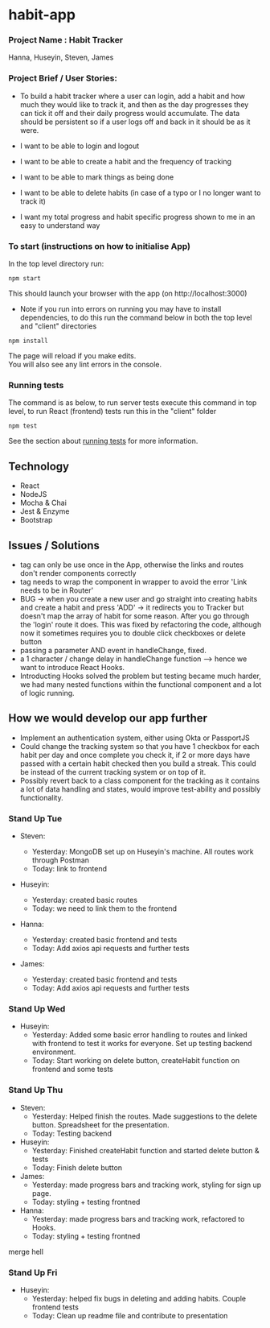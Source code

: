 # habit-app
### Project Name :  Habit Tracker
Hanna, Huseyin, Steven, James

### Project Brief / User Stories:
* To build a habit tracker where a user can login, add a habit and how much they would like to track it, and then as the day progresses they can tick it off and their daily progress would accumulate. The data should be persistent so if a user logs off and back in it should be as it were.

* I want to be able to login and logout
* I want to be able to create a habit and the frequency of tracking
* I want to be able to mark things as being done
* I want to be able to delete habits (in case of a typo or I no longer want to track it)
* I want my total progress and habit specific progress shown to me in an easy to understand way


### To start (instructions on how to initialise App)

In the top level directory run:
```
npm start
```
This should launch your browser with the app (on http://localhost:3000)

* Note if you run into errors on running you may have to install dependencies, to do this run the command below in both the top level and "client" directories
```
npm install
```

The page will reload if you make edits.<br />
You will also see any lint errors in the console.

### Running tests
The command is as below, to run server tests execute this command in top level, to run React (frontend) tests run this in the "client" folder

```
npm test
```
See the section about [running tests](https://facebook.github.io/create-react-app/docs/running-tests) for more information.

## Technology
* React
* NodeJS
* Mocha & Chai
* Jest & Enzyme
* Bootstrap

## Issues / Solutions
* <Router /> tag can only be use once in the App, otherwise the links and routes don't render components correctly
* <BrowserRouter> tag needs to wrap the component in wrapper to avoid the error 'Link needs to be in Router'
* BUG -> when you create a new user and go straight into creating habits and create a habit and press 'ADD' -> it redirects you to Tracker but doesn't map the array of habit for some reason. After you go through the 'login' route it does. This was fixed by refactoring the code, although now it sometimes requires you to double click checkboxes or delete button
* passing a parameter AND event in handleChange, fixed.
* a 1 character / change delay in handleChange function --> hence we want to introduce React Hooks.
* Introducting Hooks solved the problem but testing became much harder, we had many nested functions within the functional component and a lot of logic running.

## How we would develop our app further

* Implement an authentication system, either using Okta or PassportJS
* Could change the tracking system so that you have 1 checkbox for each habit per day and once complete you check it, if 2 or more days have passed with a certain habit checked then you build a streak. This could be instead of the current tracking system or on top of it.
* Possibly revert back to a class component for the tracking as it contains a lot of data handling and states, would improve test-ability and possibly functionality.

### Stand Up Tue

* Steven:
  * Yesterday: MongoDB set up on Huseyin's machine. All routes work through Postman
  * Today: link to frontend 

* Huseyin:
  * Yesterday: created basic routes
  * Today: we need to link them to the frontend

* Hanna:
  * Yesterday: created basic frontend and tests
  * Today: Add axios api requests and further tests

* James:
  * Yesterday: created basic frontend and tests
  * Today: Add axios api requests and further tests

### Stand Up Wed

* Huseyin:
  * Yesterday: Added some basic error handling to routes and linked with frontend to test it works for everyone. Set up testing backend environment.
  * Today: Start working on delete button, createHabit function on frontend and some tests

### Stand Up Thu
* Steven:
  * Yesterday: Helped finish the routes. Made suggestions to the delete button. Spreadsheet for the presentation.
  * Today: Testing backend
* Huseyin:
  * Yesterday: Finished createHabit function and started delete button & tests
  * Today: Finish delete button
* James:
  * Yesterday: made progress bars and tracking work, styling for sign up page.
  * Today: styling + testing frontned
* Hanna:
  * Yesterday: made progress bars and tracking work, refactored to Hooks.
  * Today: styling + testing frontned

merge hell
### Stand Up Fri

* Huseyin:
  * Yesterday: helped fix bugs in deleting and adding habits. Couple frontend tests
  * Today: Clean up readme file and contribute to presentation

